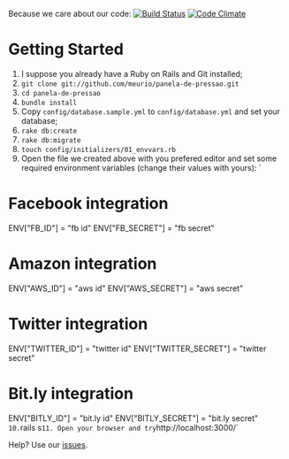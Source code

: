 Because we care about our code: [![Build Status](https://secure.travis-ci.org/meurio/panela-de-pressao.png?branch=master)](http://travis-ci.org/meurio/panela-de-pressao) [![Code Climate](https://codeclimate.com/badge.png)](https://codeclimate.com/github/meurio/panela-de-pressao)

# Getting Started
1. I suppose you already have a Ruby on Rails and Git installed;
2. `git clone git://github.com/meurio/panela-de-pressao.git`
3. `cd panela-de-pressao`
4. `bundle install`
5. Copy `config/database.sample.yml` to `config/database.yml` and set your database;
6. `rake db:create`
7. `rake db:migrate`
8. `touch config/initializers/01_envvars.rb`
9. Open the file we created above with you prefered editor and set some required environment variables (change their values with yours):
`  
  # Facebook integration
  ENV["FB_ID"] = "fb id"
  ENV["FB_SECRET"] = "fb secret"
  # Amazon integration
  ENV["AWS_ID"] = "aws id"
  ENV["AWS_SECRET"] = "aws secret"
  # Twitter integration
  ENV["TWITTER_ID"] = "twitter id"
  ENV["TWITTER_SECRET"] = "twitter secret"
  # Bit.ly integration
  ENV["BITLY_ID"] = "bit.ly id"
  ENV["BITLY_SECRET"] = "bit.ly secret"
`
10. `rails s`
11. Open your browser and try `http://localhost:3000/`

Help? Use our [issues](https://github.com/meurio/panela-de-pressao/issues).